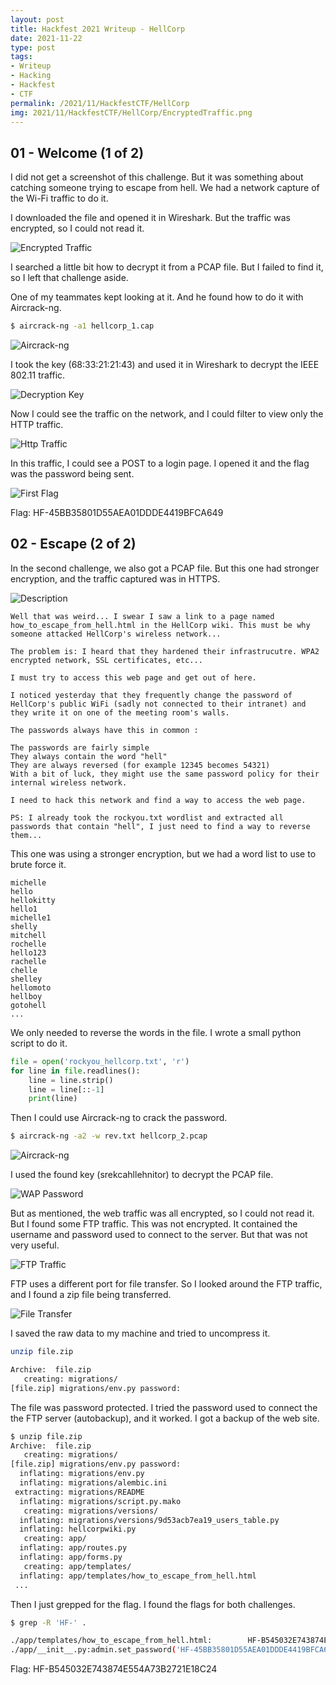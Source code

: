 ```yaml
---
layout: post
title: Hackfest 2021 Writeup - HellCorp
date: 2021-11-22
type: post
tags:
- Writeup
- Hacking
- Hackfest
- CTF
permalink: /2021/11/HackfestCTF/HellCorp
img: 2021/11/HackfestCTF/HellCorp/EncryptedTraffic.png
---
```


## 01 - Welcome (1 of 2)
I did not get a screenshot of this challenge. But it was something about catching someone trying to escape from hell. We had a network capture of the Wi-Fi traffic to do it.

I downloaded the file and opened it in Wireshark. But the traffic was encrypted, so I could not read it. 

![Encrypted Traffic](/assets/images/2021/11/HackfestCTF/HellCorp/EncryptedTraffic.png "Encrypted Traffic")

I searched a little bit how to decrypt it from a PCAP file. But I failed to find it, so I left that challenge aside. 

One of my teammates kept looking at it. And he found how to do it with Aircrack-ng. 

```bash
$ aircrack-ng -a1 hellcorp_1.cap
```

![Aircrack-ng](/assets/images/2021/11/HackfestCTF/HellCorp/Aircrack-ng-1.png "Aircrack-ng")

I took the key (68:33:21:21:43) and used it in Wireshark to decrypt the IEEE 802.11 traffic.

![Decryption Key](/assets/images/2021/11/HackfestCTF/HellCorp/FirstDecryptionKey.png "Decryption Key")

Now I could see the traffic on the network, and I could filter to view only the HTTP traffic.

![Http Traffic](/assets/images/2021/11/HackfestCTF/HellCorp/HttpTraffic.png "Http Traffic")

In this traffic, I could see a POST to a login page. I opened it and the flag was the password being sent.

![First Flag](/assets/images/2021/11/HackfestCTF/HellCorp/FirstFlag.png "First Flag")

Flag: HF-45BB35801D55AEA01DDDE4419BFCA649


## 02 - Escape (2 of 2)

In the second challenge, we also got a PCAP file. But this one had stronger encryption, and the traffic captured was in HTTPS.

![Description](/assets/images/2021/11/HackfestCTF/HellCorp/Description.png "Description")

```
Well that was weird... I swear I saw a link to a page named how_to_escape_from_hell.html in the HellCorp wiki. This must be why someone attacked HellCorp's wireless network...

The problem is: I heard that they hardened their infrastrucutre. WPA2 encrypted network, SSL certificates, etc...

I must try to access this web page and get out of here.

I noticed yesterday that they frequently change the password of HellCorp's public WiFi (sadly not connected to their intranet) and they write it on one of the meeting room's walls.

The passwords always have this in common :

The passwords are fairly simple
They always contain the word "hell"
They are always reversed (for example 12345 becomes 54321)
With a bit of luck, they might use the same password policy for their internal wireless network.

I need to hack this network and find a way to access the web page.

PS: I already took the rockyou.txt wordlist and extracted all passwords that contain "hell", I just need to find a way to reverse them...
```

This one was using a stronger encryption, but we had a word list to use to brute force it. 

```
michelle
hello
hellokitty
hello1
michelle1
shelly
mitchell
rochelle
hello123
rachelle
chelle
shelley
hellomoto
hellboy
gotohell
...
```

We only needed to reverse the words in the file. I wrote a small python script to do it. 

```python
file = open('rockyou_hellcorp.txt', 'r')
for line in file.readlines(): 
    line = line.strip()
    line = line[::-1]
    print(line)
```

Then I could use Aircrack-ng to crack the password. 

```bash
$ aircrack-ng -a2 -w rev.txt hellcorp_2.pcap
```

![Aircrack-ng](/assets/images/2021/11/HackfestCTF/HellCorp/Aircrack-ng-2.png "Aircrack-ng")

I used the found key (srekcahllehnitor) to decrypt the PCAP file.

![WAP Password](/assets/images/2021/11/HackfestCTF/HellCorp/WAPPassword.png "WAP Password")

But as mentioned, the web traffic was all encrypted, so I could not read it. But I found some FTP traffic. This was not encrypted. It contained the username and password used to connect to the server. But that was not very useful. 

![FTP Traffic](/assets/images/2021/11/HackfestCTF/HellCorp/FTPCreds.png "FTP Traffic")

FTP uses a different port for file transfer. So I looked around the FTP traffic, and I found a zip file being transferred. 

![File Transfer](/assets/images/2021/11/HackfestCTF/HellCorp/FileTransfer.png "File Transfer")

I saved the raw data to my machine and tried to uncompress it. 

```bash
unzip file.zip 

Archive:  file.zip
   creating: migrations/
[file.zip] migrations/env.py password: 
```

The file was password protected. I tried the password used to connect the the FTP server (autobackup), and it worked. I got a backup of the web site. 

```bash
$ unzip file.zip 
Archive:  file.zip
   creating: migrations/
[file.zip] migrations/env.py password: 
  inflating: migrations/env.py       
  inflating: migrations/alembic.ini  
 extracting: migrations/README       
  inflating: migrations/script.py.mako  
   creating: migrations/versions/
  inflating: migrations/versions/9d53acb7ea19_users_table.py  
  inflating: hellcorpwiki.py         
   creating: app/
  inflating: app/routes.py           
  inflating: app/forms.py            
   creating: app/templates/
  inflating: app/templates/how_to_escape_from_hell.html 
 ...
```

Then I just grepped for the flag. I found the flags for both challenges. 

```bash
$ grep -R 'HF-' .

./app/templates/how_to_escape_from_hell.html:        HF-B545032E743874E554A73B2721E18C24
./app/__init__.py:admin.set_password('HF-45BB35801D55AEA01DDDE4419BFCA649')
```

Flag:  HF-B545032E743874E554A73B2721E18C24
